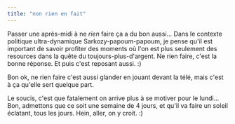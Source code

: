 ```yaml
---
title: "non rien en fait"
---
```


Passer une après-midi à ne *rien* faire ça a du bon aussi... Dans le contexte
politique ultra-dynamique Sarkozy-papoum-papoum, je pense qu'il est important
de savoir profiter des moments où l'on est plus seulement des resources dans
la quête du toujours-plus-d'argent. Ne rien faire, c'est la bonne réponse. Et
puis c'est reposant aussi. :)

Bon ok, ne rien faire c'est aussi glander en jouant devant la télé, mais c'est
à ça qu'elle sert quelque part.

Le soucis, c'est que fatalement on arrive plus à se motiver pour le lundi...
Bon, admettons que ce soit une semaine de 4 jours, et qu'il va faire un soleil
éclatant, tous les jours. Hein, aller, on y croit. :)

